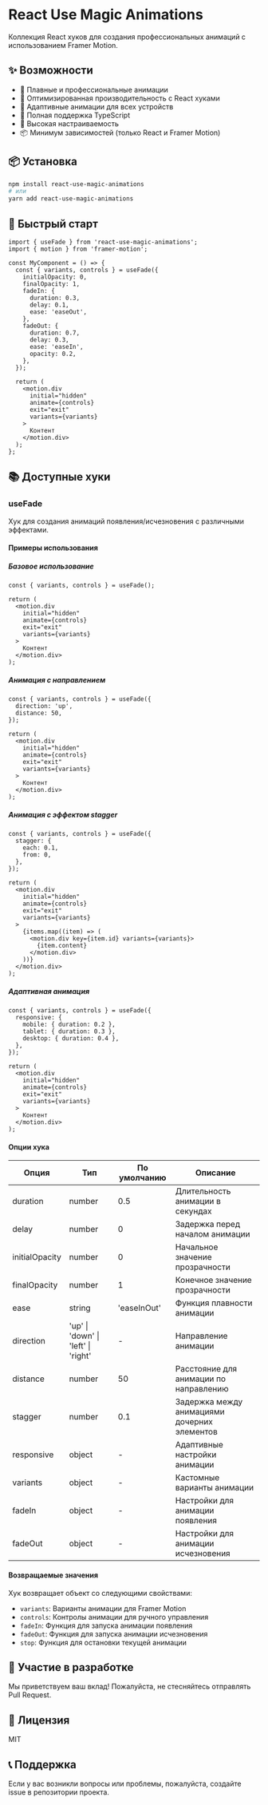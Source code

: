 # React Use Magic Animations

Коллекция React хуков для создания профессиональных анимаций с использованием Framer Motion.

## ✨ Возможности

- 🎨 Плавные и профессиональные анимации
- 🚀 Оптимизированная производительность с React хуками
- 📱 Адаптивные анимации для всех устройств
- 🎯 Полная поддержка TypeScript
- 🔧 Высокая настраиваемость
- 📦 Минимум зависимостей (только React и Framer Motion)

## 📦 Установка

```bash
npm install react-use-magic-animations
# или
yarn add react-use-magic-animations
```

## 🚀 Быстрый старт

```tsx
import { useFade } from 'react-use-magic-animations';
import { motion } from 'framer-motion';

const MyComponent = () => {
  const { variants, controls } = useFade({
    initialOpacity: 0,
    finalOpacity: 1,
    fadeIn: {
      duration: 0.3,
      delay: 0.1,
      ease: 'easeOut',
    },
    fadeOut: {
      duration: 0.7,
      delay: 0.3,
      ease: 'easeIn',
      opacity: 0.2,
    },
  });

  return (
    <motion.div
      initial="hidden"
      animate={controls}
      exit="exit"
      variants={variants}
    >
      Контент
    </motion.div>
  );
};
```

## 📚 Доступные хуки

### useFade

Хук для создания анимаций появления/исчезновения с различными эффектами.

#### Примеры использования

##### Базовое использование
```tsx
const { variants, controls } = useFade();

return (
  <motion.div
    initial="hidden"
    animate={controls}
    exit="exit"
    variants={variants}
  >
    Контент
  </motion.div>
);
```

##### Анимация с направлением
```tsx
const { variants, controls } = useFade({
  direction: 'up',
  distance: 50,
});

return (
  <motion.div
    initial="hidden"
    animate={controls}
    exit="exit"
    variants={variants}
  >
    Контент
  </motion.div>
);
```

##### Анимация с эффектом stagger
```tsx
const { variants, controls } = useFade({
  stagger: {
    each: 0.1,
    from: 0,
  },
});

return (
  <motion.div
    initial="hidden"
    animate={controls}
    exit="exit"
    variants={variants}
  >
    {items.map((item) => (
      <motion.div key={item.id} variants={variants}>
        {item.content}
      </motion.div>
    ))}
  </motion.div>
);
```

##### Адаптивная анимация
```tsx
const { variants, controls } = useFade({
  responsive: {
    mobile: { duration: 0.2 },
    tablet: { duration: 0.3 },
    desktop: { duration: 0.4 },
  },
});

return (
  <motion.div
    initial="hidden"
    animate={controls}
    exit="exit"
    variants={variants}
  >
    Контент
  </motion.div>
);
```

#### Опции хука

| Опция | Тип | По умолчанию | Описание |
|--------|------|---------|-------------|
| duration | number | 0.5 | Длительность анимации в секундах |
| delay | number | 0 | Задержка перед началом анимации |
| initialOpacity | number | 0 | Начальное значение прозрачности |
| finalOpacity | number | 1 | Конечное значение прозрачности |
| ease | string | 'easeInOut' | Функция плавности анимации |
| direction | 'up' \| 'down' \| 'left' \| 'right' | - | Направление анимации |
| distance | number | 50 | Расстояние для анимации по направлению |
| stagger | number | 0.1 | Задержка между анимациями дочерних элементов |
| responsive | object | - | Адаптивные настройки анимации |
| variants | object | - | Кастомные варианты анимации |
| fadeIn | object | - | Настройки для анимации появления |
| fadeOut | object | - | Настройки для анимации исчезновения |

#### Возвращаемые значения

Хук возвращает объект со следующими свойствами:

- `variants`: Варианты анимации для Framer Motion
- `controls`: Контролы анимации для ручного управления
- `fadeIn`: Функция для запуска анимации появления
- `fadeOut`: Функция для запуска анимации исчезновения
- `stop`: Функция для остановки текущей анимации

## 🤝 Участие в разработке

Мы приветствуем ваш вклад! Пожалуйста, не стесняйтесь отправлять Pull Request.

## 📝 Лицензия

MIT

## 📞 Поддержка

Если у вас возникли вопросы или проблемы, пожалуйста, создайте issue в репозитории проекта. 